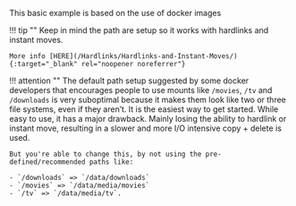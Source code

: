 This basic example is based on the use of docker images

!!! tip ""
    Keep in mind the path are setup so it works with hardlinks and instant moves.

    More info [HERE](/Hardlinks/Hardlinks-and-Instant-Moves/){:target="_blank" rel="noopener noreferrer"}

!!! attention ""
    The default path setup suggested by some docker developers that encourages people to use mounts like `/movies`, `/tv` and `/downloads` is very suboptimal because it makes them look like two or three file systems, even if they aren’t. It is the easiest way to get started. While easy to use, it has a major drawback. Mainly losing the ability to hardlink or instant move, resulting in a slower and more I/O intensive copy + delete is used.

    But you're able to change this, by not using the pre-defined/recommended paths like:

    - `/downloads` => `/data/downloads`
    - `/movies` => `/data/media/movies`
    - `/tv` => `/data/media/tv`.
